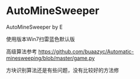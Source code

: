 # AutoMineSweeper
 AutoMineSweeper by E

 使用版本Win7扫雷蓝色默认版

高级算法参考  https://github.com/buaazyc/Automatic-minesweeping/blob/master/game.py 

方块识别算法还是有些问题，没有比较好的方法修